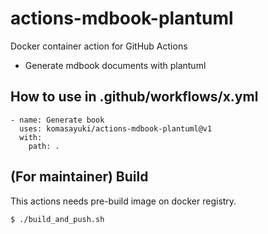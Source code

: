 # actions-mdbook-plantuml

Docker container action for GitHub Actions
- Generate mdbook documents with plantuml


## How to use in .github/workflows/x.yml

```
- name: Generate book
  uses: komasayuki/actions-mdbook-plantuml@v1
  with:
    path: .
```


## (For maintainer) Build
This actions needs pre-build image on docker registry.

```
$ ./build_and_push.sh
```
